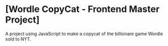 # [Wordle CopyCat - Frontend Master Project]

A project using JavaScript to make a copycat of the billionare game Wordle sold to NYT.
